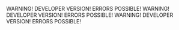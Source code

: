 WARNING! DEVELOPER VERSION! ERRORS POSSIBLE!
WARNING! DEVELOPER VERSION! ERRORS POSSIBLE!
WARNING! DEVELOPER VERSION! ERRORS POSSIBLE!
